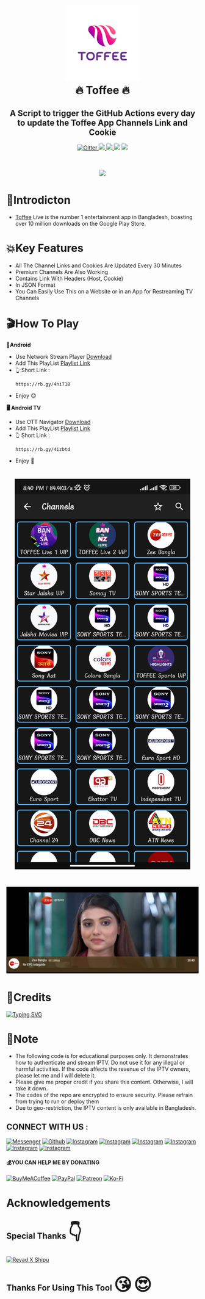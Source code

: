 




<h1 align="center">
  <br>
  <a href="https://play.google.com/store/apps/details?id=com.banglalink.toffee"><img src="https://raw.githubusercontent.com/BINOD-XD/Toffee-Auto-Update-Playlist/refs/heads/main/toffee_logo.jpeg" alt="🔥 Toffee 🔥" width="200"></a>
  <br>
  🔥 Toffee 🔥
  <br>
</h1>

<h2 align="center">A Script to trigger the GitHub Actions every day to update the Toffee App Channels Link and Cookie </h2>

<p align="center">
  <a href="https://www.python.org/">
    <img src="https://img.shields.io/badge/Made_With-Python_3.12%2B-blue"
         alt="Gitter">
  
  <a href="https://saythanks.io/to/riyadhossainshanto27@gmail.com">
      <img src="https://img.shields.io/badge/Team_RXS-%E2%98%BC-green.svg">
  </a>
  <a href="https://play.google.com/store/apps/details?id=com.banglalink.toffee">
    <img src="https://img.shields.io/badge/App-Toffe_Live-purple">
  </a>
  </a>
  <a href="https://gitter.im/amitmerchant1990/electron-markdownify"><img src="https://img.shields.io/badge/Made%20in-Bangladesh_🇧🇩-green?colorA=%23ff0000&colorB=%23017e40&style=flat-square"></a>
<a href="https://hits.seeyoufarm.com"><img src="https://hits.seeyoufarm.com/api/count/incr/badge.svg?url=https%3A%2F%2Fgithub.com%2Fbyte-capsule%2FToffee-Channels-Link-Headers&count_bg=%2379C83D&title_bg=%23555555&icon=mattermost.svg&icon_color=%23E7E7E7&title=Visitors+&edge_flat=false"/></a>
</p>

<h1 align="center">
 <a href="https://play.google.com/store/apps/details?id=com.banglalink.toffee"><img src="https://github.com/Jeshan-akand/Toffee-Channels-Link-Headers/blob/main/images/banner.jpeg"></a>
</h1>

# 📒Introdicton 
* [Toffee](https://play.google.com/store/apps/details?id=com.banglalink.toffee) Live is the number 1 entertainment app in Bangladesh, boasting over 10 million downloads on the Google Play Store.


# 💥Key Features

* All The Channel Links and Cookies Are Updated Every 30 Minutes
* Premium Channels Are Also Working
* Contains Link With Headers (Host, Cookie)
* In JSON Format
* You Can Easily Use This on a Website or in an App for Restreaming TV Channels 



# 🎬How To Play
**📱Android**
* Use Network Stream Player [Download](https://play.google.com/store/apps/details?id=com.genuine.leone)
* Add This PlayList [Playlist Link](https://raw.githubusercontent.com/BINOD-XD/Toffee-Auto-Update-Playlist/refs/heads/main/toffee_NS_Player.m3u)
* 👆 Short Link :
  ```
  https://rb.gy/4ni718
  ```
*  Enjoy 😊

**🖥️ Android TV**
* Use OTT Navigator [Download](https://apkpure.com/ott-navigator-iptv/studio.scillarium.ottnavigator/amp)
* Add This PlayList [Playlist Link](https://raw.githubusercontent.com/BINOD-XD/Toffee-Auto-Update-Playlist/refs/heads/main/toffee_OTT_Navigator.m3u)
*  👆 Short Link :
   ```
   https://rb.gy/4izbtd
   ```
*  Enjoy 🫡

<h1 align="center">
 <a href="#"><img src="https://raw.githubusercontent.com/BINOD-XD/Toffee-Auto-Update-Playlist/refs/heads/main/ns_player.jpg"></a>
</h1>
<h1 align="center">
 <a href="#"><img src="https://raw.githubusercontent.com/BINOD-XD/Toffee-Auto-Update-Playlist/refs/heads/main/ott_view.jpg"></a>
</h1>

# 🚬Credits
[![Typing SVG](https://readme-typing-svg.demolab.com?font=Fira+Code&pause=100&color=FF2C10&background=31FF9400&width=400&lines=Made+By+Team+RXS)](https://git.io/typing-svg)



# 📝Note
* The following code is for educational purposes only. It demonstrates how to authenticate and stream IPTV. Do not use it for any illegal or harmful activities. If the code affects the revenue of the IPTV owners, please let me  and I will delete it.
* Please give me proper credit if you share this content. Otherwise, I will take it down.
* The codes of the repo are encrypted to ensure security. Please refrain from trying to run or deploy them 
* Due to geo-restriction, the IPTV content is only available in Bangladesh.




## CONNECT WITH US :

[![Messenger](https://img.shields.io/badge/Messenger-Chat-blue?style=for-the-badge&logo=messenger)](https://m.me/j/AbZltMIVrGlcZi6j/)
<a href="https://github.com/BINOD-XD"><img title="Github" src="https://img.shields.io/badge/BINOD-XD-brightgreen?style=for-the-badge&logo=github"></a>
[![Instagram](https://img.shields.io/badge/FACEBOOK-FOLLOW-red?style=for-the-badge&logo=facebook)](https://facebook.com/reyadbross)
[![Instagram](https://img.shields.io/badge/FACEBOOK-FOLLOW-red?style=for-the-badge&logo=facebook)](https://facebook.com/tahosin.broos)
[![Instagram](https://img.shields.io/badge/WHATSAPP-CHAT-red?style=for-the-badge&logo=whatsapp)](https://wa.me/+8801989861704)
[![Instagram](https://img.shields.io/badge/INSTAGRAM-FOLLOW-red?style=for-the-badge&logo=instagram)](https://www.instagram.com/reyadbros)
[![Instagram](https://img.shields.io/badge/WEBSITE-VISIT-yellow?style=for-the-badge&logo=blogger)](https://BINOD-XD.github.io)
[![Instagram](https://img.shields.io/badge/TELEGRAM-CHANNEL-red?style=for-the-badge&logo=telegram)](https://t.me/shanto27)

#### 💰YOU CAN HELP ME BY DONATING
<p align="center">

  [![BuyMeACoffee](https://img.shields.io/badge/Buy%20Me%20a%20Coffee-ffdd00?style=for-the-badge&logo=buy-me-a-coffee&logoColor=black)](https://buymeacoffee.com/binodxd) [![PayPal](https://img.shields.io/badge/PayPal-00457C?style=for-the-badge&logo=paypal&logoColor=white)](https://paypal.me/binodxd) [![Patreon](https://img.shields.io/badge/Patreon-F96854?style=for-the-badge&logo=patreon&logoColor=white)](https://patreon.com/binodxd) [![Ko-Fi](https://img.shields.io/badge/Ko--fi-F16061?style=for-the-badge&logo=ko-fi&logoColor=white)](https://ko-fi.com/binodxd)</a>
</p>

# Acknowledgements
## Special Thanks <span style='font-size:45px;'>&#128071;</span>
<a href="#"><img title="Reyad X Shipu" src="https://img.shields.io/badge/Reyad X Shipu-black?style=for-the-badge&logo=Reyad X Shipu"></a>
## Thanks For Using This Tool <span style='font-size:45px;'>&#128536;</span> <span style='font-size:45px;'>&#128525;</span>
